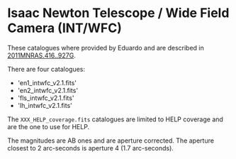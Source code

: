 Isaac Newton Telescope / Wide Field Camera (INT/WFC)
====================================================

These catalogues where provided by Eduardo and are described in
[2011MNRAS.416..927G](https://ui.adsabs.harvard.edu/#abs/2011MNRAS.416..927G).

There are four catalogues:

- 'en1_intwfc_v2.1.fits'
- 'en2_intwfc_v2.1.fits'
- 'fls_intwfc_v2.1.fits'
- 'lh_intwfc_v2.1.fits'

The `XXX_HELP_coverage.fits` catalogues are limited to HELP coverage and are the
one to use for HELP.

The magnitudes are AB ones and are aperture corrected. The aperture closest to
2 arc-seconds is aperture 4 (1.7 arc-seconds).

